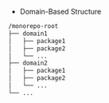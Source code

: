 - Domain-Based Structure
```css
/monorepo-root
├── domain1
│   ├── package1
│   ├── package2
│   └── ...
├── domain2
│   ├── package1
│   ├── package2
│   └── ...
└── ...
```
